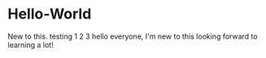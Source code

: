 # Hello-World
New to this. testing 1 2 3
hello everyone, I'm new to this looking forward to learning a lot!
